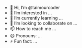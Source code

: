 - 👋 Hi, I’m @taimourcoder
- 👀 I’m interested in ...
- 🌱 I’m currently learning ...
- 💞️ I’m looking to collaborate on ...
- 📫 How to reach me ...
- 😄 Pronouns: ...
- ⚡ Fun fact: ...

<!---
taimourcoder/taimourcoder is a ✨ special ✨ repository because its `README.md` (this file) appears on your GitHub profile.
You can click the Preview link to take a look at your changes.
--->
